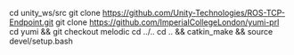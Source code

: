 cd unity_ws/src
git clone https://github.com/Unity-Technologies/ROS-TCP-Endpoint.git
git clone https://github.com/ImperialCollegeLondon/yumi-prl
cd yumi && git checkout melodic cd ../..
cd .. && catkin_make && source devel/setup.bash
